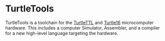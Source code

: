 # TurtleTools

TurtleTools is a toolchain for the [TurtleTTL](https://github.com/foxostro/TurtleTTL) and [Turtle16](https://github.com/foxostro/Turtle16) microcomputer hardware. This includes a computer Simulator, Assembler, and a compiler for a new high-level language targeting the hardware.
